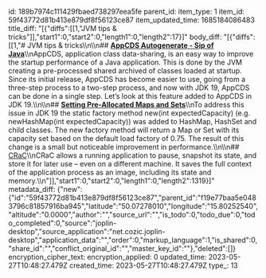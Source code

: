 id: 189b7974c111429fbaed738297eea5fe
parent_id: 
item_type: 1
item_id: 59f43772d81b413e879df8f56123ce87
item_updated_time: 1685184086483
title_diff: "[{\"diffs\":[[1,\"JVM tips & tricks\"]],\"start1\":0,\"start2\":0,\"length1\":0,\"length2\":17}]"
body_diff: "[{\"diffs\":[[1,\"# JVM tips & tricks\\\n\\\n## [**AppCDS Autogenerate - Sip of Java**](https://inside.java/2022/09/26/sip067/)\\\nAppCDS, application class data-sharing, is an easy way to improve the startup performance of a Java application. This is done by the JVM creating a pre-processed shared archived of classes loaded at startup. Since its initial release, AppCDS has become easier to use, going from a three-step process to a two-step process, and now with JDK 19, AppCDS can be done in a single step. Let’s look at this feature added to AppCDS in JDK 19.\\\n\\\n## [**Setting Pre-Allocated Maps and Sets**](https://inside.java/2022/10/24/sip069/)\\\nTo address this issue in JDK 19 the static factory method new<TypeName>(int expectedCapacity) (e.g. newHashMap(int expectedCapacity)) was added to HashMap, HashSet and child classes. The new factory method will return a Map or Set with its capacity set based on the default load factory of 0.75. The result of this change is a small but noticeable improvement in performance.\\\n\\\n## [CRaC](https://www.azul.com/blog/reduce-java-application-startup-and-warmup-times-with-crac/)\\\nCRaC allows a running application to pause, snapshot its state, and store it for later use – even on a different machine. It saves the full context of the application process as an image, including its state and memory.\\\n\"]],\"start1\":0,\"start2\":0,\"length1\":0,\"length2\":1319}]"
metadata_diff: {"new":{"id":"59f43772d81b413e879df8f56123ce87","parent_id":"f19e77baa5e0483796c81857916ba945","latitude":"50.07278010","longitude":"15.80252540","altitude":"0.0000","author":"","source_url":"","is_todo":0,"todo_due":0,"todo_completed":0,"source":"joplin-desktop","source_application":"net.cozic.joplin-desktop","application_data":"","order":0,"markup_language":1,"is_shared":0,"share_id":"","conflict_original_id":"","master_key_id":""},"deleted":[]}
encryption_cipher_text: 
encryption_applied: 0
updated_time: 2023-05-27T10:48:27.479Z
created_time: 2023-05-27T10:48:27.479Z
type_: 13